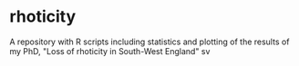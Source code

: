# rhoticity
A repository with R scripts including statistics and plotting of the results of my PhD, "Loss of rhoticity in South-West England"
sv
